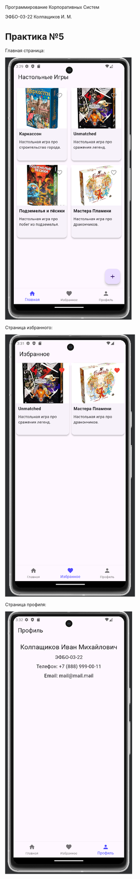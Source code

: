 Программирование Корпоративных Систем

ЭФБО-03-22 Колпащиков И. М.

# Практика №5

Главная страница:

![alt_text](https://github.com/RogaJedi/flat_5/blob/master/глав_прак_5.png)

Страница избранного:

![alt_text](https://github.com/RogaJedi/flat_5/blob/master/избр_прак_5.png)

Страница профиля:

![alt_text](https://github.com/RogaJedi/flat_5/blob/master/проф_прак_5.png)

